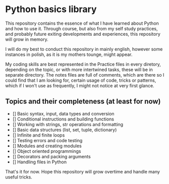 # Python basics library
This repository contains the essence of what I have learned about Python and how to use it. Through course, but also from my self study practices, and probably future exiting developments and experiences, this repository will grow in memory.

I will do my best to conduct this repository in mainly english, however some instances in polish, as it is my mothers tounge, might appear.

My coding skills are best represented in the Practice files in every diretory, depending on the topic, or with more intertwined tasks, these will be in separate directory.
The notes files are full of comments, which are there so I could find that I am looking for, certain usage of code, tricks or patterns, which if I won't use as frequently, I might not notice at very first glance.

## Topics and their completeness (at least for now)

- [] Basic syntax, input, data types and conversion 
- [] Conditional instructions and building functions
- [] Working with strings, str operations and formatting
- [] Basic data structures (list, set, tuple, dictionary)
- [] Infinite and finite loops
- [] Testing errors and code testing
- [] Modules and creating modules
- [] Object oriented programmings
- [] Decorators and packing arguments
- [] Handling files in Python

That's it for now. Hope this repository will grow overtime and handle many useful tricks. 